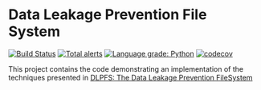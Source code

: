 # Data Leakage Prevention File System

[![Build Status](https://app.travis-ci.com/IBM/data-leakage-prevention-filesystem.svg?branch=main)](https://app.travis-ci.com/IBM/data-leakage-prevention-filesystem)
[![Total alerts](https://img.shields.io/lgtm/alerts/g/IBM/data-leakage-prevention-filesystem.svg?logo=lgtm&logoWidth=18)](https://lgtm.com/projects/g/IBM/data-leakage-prevention-filesystem/alerts/)
[![Language grade: Python](https://img.shields.io/lgtm/grade/python/g/IBM/data-leakage-prevention-filesystem.svg?logo=lgtm&logoWidth=18)](https://lgtm.com/projects/g/IBM/data-leakage-prevention-filesystem/context:python)
[![codecov](https://codecov.io/gh/IBM/data-leakage-prevention-filesystem/branch/main/graph/badge.svg)](https://codecov.io/gh/IBM/data-leakage-prevention-filesystem)

This project contains the code demonstrating an implementation of the techniques presented in [DLPFS: The Data Leakage Prevention FileSystem](https://arxiv.org/abs/2108.13785)
